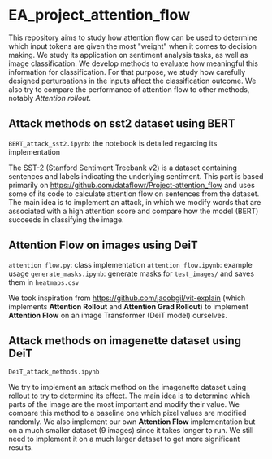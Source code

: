 # EA_project_attention_flow

This repository aims to study how attention flow can be used to determine which input tokens are given the most "weight" when it comes to decision making. We study its application on sentiment analysis tasks, as well as image classification. 
We develop methods to evaluate how meaningful this information for classification. For that purpose, we study how carefully designed perturbations in the inputs affect the classification outcome. We also try to compare the performance of attention flow to other methods, notably *Attention rollout*.

## Attack methods on sst2 dataset using BERT

`BERT_attack_sst2.ipynb`: the notebook is detailed regarding its implementation

The SST-2 (Stanford Sentiment Treebank v2) is a dataset containing sentences and labels indicating the underlying sentiment. This part is based primarily on https://github.com/dataflowr/Project-attention_flow and uses some of its code to calculate attention flow on sentences from the dataset. The main idea is to implement an attack, in which we modify words that are associated with a high attention score and compare how the model (BERT) succeeds in classifying the image.

## Attention Flow on images using DeiT

`attention_flow.py`: class implementation
`attention_flow.ipynb`: example usage
`generate_masks.ipynb`: generate masks for `test_images/` and saves them in `heatmaps.csv`

We took inspiration from https://github.com/jacobgil/vit-explain (which implements **Attention Rollout** and **Attention Grad Rollout**) to implement **Attention Flow** on an image Transformer (DeiT model) ourselves.

## Attack methods on imagenette dataset using DeiT

`DeiT_attack_methods.ipynb`

We try to implement an attack method on the imagenette dataset using rollout to try to determine its effect. The main idea is to determine which parts of the image are the most important and modify their value. We compare this method to a baseline one which pixel values are modified randomly. We also implement our own **Attention Flow** implementation but on a much smaller dataset (9 images) since it takes longer to run. We still need to implement it on a much larger dataset to get more significant results.